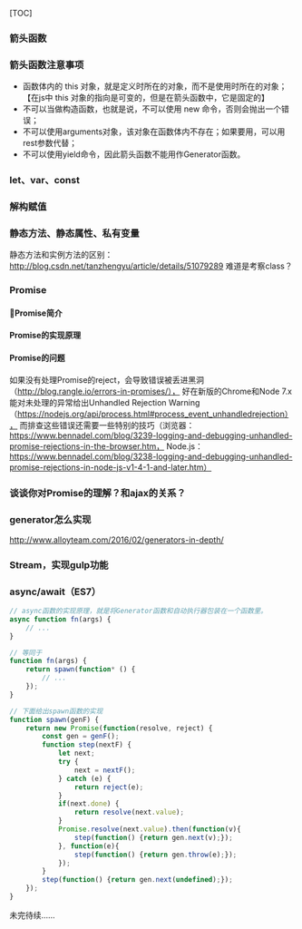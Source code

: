 [TOC]

### 箭头函数

### 箭头函数注意事项
* 函数体内的 this 对象，就是定义时所在的对象，而不是使用时所在的对象；【在js中 this 对象的指向是可变的，但是在箭头函数中，它是固定的】
* 不可以当做构造函数，也就是说，不可以使用 new 命令，否则会抛出一个错误；
* 不可以使用arguments对象，该对象在函数体内不存在；如果要用，可以用rest参数代替；
* 不可以使用yield命令，因此箭头函数不能用作Generator函数。

### let、var、const
### 解构赋值
### 静态方法、静态属性、私有变量
静态方法和实例方法的区别：http://blog.csdn.net/tanzhengyu/article/details/51079289
难道是考察class？
### Promise
#### Promise简介
#### Promise的实现原理
#### Promise的问题
如果没有处理Promise的reject，会导致错误被丢进黑洞（http://blog.rangle.io/errors-in-promises/），
好在新版的Chrome和Node 7.x能对未处理的异常给出Unhandled Rejection Warning（https://nodejs.org/api/process.html#process_event_unhandledrejection），
而排查这些错误还需要一些特别的技巧（浏览器：https://www.bennadel.com/blog/3239-logging-and-debugging-unhandled-promise-rejections-in-the-browser.htm，
Node.js：https://www.bennadel.com/blog/3238-logging-and-debugging-unhandled-promise-rejections-in-node-js-v1-4-1-and-later.htm）

### 谈谈你对Promise的理解？和ajax的关系？

### generator怎么实现
http://www.alloyteam.com/2016/02/generators-in-depth/

### Stream，实现gulp功能
### async/await（ES7）
```javascript
// async函数的实现原理，就是将Generator函数和自动执行器包装在一个函数里。
async function fn(args) {
    // ...
}

// 等同于
function fn(args) {
    return spawn(function* () {
        // ...
    });
}

// 下面给出spawn函数的实现
function spawn(genF) {
    return new Promise(function(resolve, reject) {
        const gen = genF();
        function step(nextF) {
            let next;
            try {
                next = nextF();
            } catch (e) {
                return reject(e);
            }
            if(next.done) {
                return resolve(next.value);
            }
            Promise.resolve(next.value).then(function(v){
                step(function() {return gen.next(v);});
            }, function(e){
                step(function() {return gen.throw(e);});
            });
        }
        step(function() {return gen.next(undefined);});
    });
}
```

未完待续……
